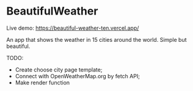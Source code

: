 # BeautifulWeather

Live demo: https://beautiful-weather-ten.vercel.app/

An app that shows the weather in 15 cities around the world. Simple but beautiful.


TODO:
* Create choose city page template;
* Connect with OpenWeatherMap.org by fetch API;
* Make render function 
